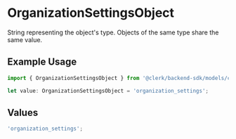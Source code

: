 # OrganizationSettingsObject

String representing the object's type. Objects of the same type share the same value.

## Example Usage

```typescript
import { OrganizationSettingsObject } from '@clerk/backend-sdk/models/components';

let value: OrganizationSettingsObject = 'organization_settings';
```

## Values

```typescript
'organization_settings';
```
